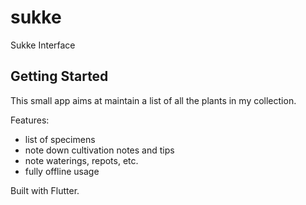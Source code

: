 # sukke

Sukke Interface

## Getting Started

This small app aims at maintain a list of all the plants in my collection.

Features:
- list of specimens
- note down cultivation notes and tips
- note waterings, repots, etc.
- fully offline usage

Built with Flutter.

